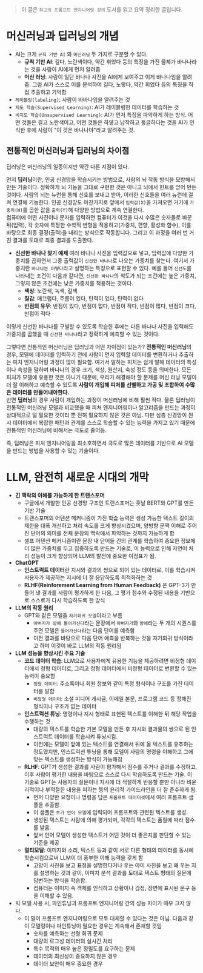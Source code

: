 > 이 글은 `최고의 프롬프트 엔지니어링 강의` 도서를 읽고 요약 정리한 글입니다.

# 머신러닝과 딥러닝의 개념

- AI는 크게 `규칙 기반 AI` 와 `머신러닝` 두 가지로 구분할 수 있다.
  - **규칙 기반 AI**: 길다, 노란색이다, 약간 휘었다 등의 특징을 가진 물체가 바나나라는 것을 사람이 AI에게 먼저 알려줌
  - **머신 러닝**: 사람이 일단 바나나 사진을 AI에게 보여주고 이게 바나나임을 알려줌. 그럼 AI가 스스로 이를 분석하여 길다, 노랗다, 약간 휘었다 등의 특징을 직접 추출하고 기억함
- `레이블링(labeling)`: 사람이 바바나임을 알려주는 것
- `지도 학습(Supervised Learning)`: AI가 레이블링한 데이터를 학습하는 것
- `비지도 학습(Unsupervised Learning)`: AI가 먼저 특징을 파악하게 하는 방식. 어떤 것들은 길고 노란색이고, 어떤 것들은 하얗고 납작하고 둥글하다는 것을 AI가 인식한 후에 사람이 "이 것은 바나나야"라고 알려주는 것.

## 전통적인 머신러닝과 딥러닝의 차이점

딥러닝은 머신러닝의 일종이지만 약간 다른 지점이 있다.

먼저 **딥러닝**이란, 인공 신경망을 학습시키는 방법으로, 사람의 뇌 작동 방식을 모방해서 만든 기술이다. 정확하게 뇌 기능을 그대로 구현한 것은 아니고 뇌에서 힌트를 얻어 만든 것이다.
사람의 뇌는 뉴런을 통해 신호를 보내고 받아, 이러한 신호들을 여러 뉴런에 걸쳐 연결해 기능한다. 인공 신경망도 마찬가지로 앞에서 `입력값(X)`을 가져오면 거기에 `가중치(W)`를 곱한 값을 `출력(Y)`해 다양한 방법으로 계속 연결한다.  
컴퓨터에 어떤 사진이나 문자를 입력하면 컴퓨터가 이것을 다시 수많은 숫자들로 바꾼 뒤(입력), 각 숫자에 특정한 수학적 변형을 적용하고(가중치, 편향, 활성화 함수), 이를 바탕으로 최종 결정(출력)을 내리는 방식으로 작동합니다. 그리고 이 과정을 여러 번 거친 결과를 토대로 최종 결과를 도출한다.

- **신선한 바나나 찾기 예제**
여러 바나나 사진을 입력값으로 넣고, 입력값에 다양한 가중치를 곱하면서 그중 출력값이 `신선한 바나나`로 나오는 가중치를 찾는다. 여기서 가중치란 `바나나는 어떻다`라고 설명하는 특징으로 표현할 수 있다. 예를 들어 `신선도`를 나타내는 조건이 다음과 같다면, `신선한 바나나`의 척도가 되는 조건에는 높은 가중치, 그렇지 않은 조건에는 낮은 가중치를 적용하는 것이다.
  - **색상**: 노란색, 녹색, 갈색
  - **질감**: 매끄럽다, 주름이 있다, 탄력이 있다, 탄력이 없다
  - **반점의 유무**: 반점이 있다, 반점이 없다, 반점이 작다, 반점이 많다, 반점이 크다, 반점이 적다

이렇게 신선한 바나나를 구별할 수 있도록 학습한 후에는 다른 바나나 사진을 입력해도 가중치를 곱했을 때 `신선한 바나나`라고 정확하게 예측할 수 있는 것이다.

그렇다면 전통적인 머신러닝은 딥러닝과 어떤 차이점이 있는가?
**전통적인 머신러닝**의 경우, 모델에 데이터를 입력하기 전에 사람이 먼저 입력할 데이터를 변환하거나 추출하는 피처 엔지니어링 과정이 많이 필요함. 여기서 말하는 피처는 쉽게 말해 데이터의 특성이나 속성을 말하며 바나나의 경우 크기, 색상, 원산지, 숙성 정도 등을 의미한다.
모든 피처가 모델에 유용한 것은 아니기 때문에, 우리가 해결해야 할 문제를 머신 러닝 모델이 더 잘 이해하고 예측할 수 있도록 **사람이 개입해 피처를 선별하고 가공 및 조합하여 수많은 데이터를 만들어내야한다.**  
반면 **딥러닝**의 경우 사람이 개입하는 과정이 머신러닝에 비해 훨씬 적다. 물론 딥러닝이 전통적인 머신러닝 모델과 비교했을 때 피처 엔지니어링이나 알고리즘을 만드는 과정이 상대적으로 덜 필요한 것이리 뿐 전혀 필요하지 않은 것은 아님. 다만 심층 신경망이 원시 데이터에서 복잡한 패턴과 관계를 스스로 학습할 수 있는 능력을 가지고 있기 때문에 전통적인 머신러닝에 비해서는 극도로 줄어듬.

즉, 딥러닝은 피처 엔지니어링을 최소호하면서 극도로 많은 데이터를 기반으로 AI 모델을 만드는 방법을 사용할 수 있는 기술이다.

# LLM, 완전히 새로운 시대의 개막

- **긴 맥락의 이해를 가능하게 한 트랜스포머**
  - 구글에서 개발한 인공 신경망 구조인 트랜스포머는 훗날 BERT와 GPT를 만든 기반 기술
  - 트랜스포머의 어텐션 메커니즘이 가진 학습 능력은 생성 가능한 텍스트 길이의 제한을 대폭 개선하고 처리 속도를 크게 향상시켰으며, 양방향 문맥 이해로 주어진 단어의 의미를 전체 문장의 맥락에서 파악하는 것까지 가능하게 함
  - 셀프 어텐션 메커니즘이란 문장 내 단어들 간의 관계를 학습하여 중요한 정보에 더 많은 가중치를 두고 집중하도록 만드는 기술로, 이 능력으로 인해 자연어 처리 성능이 크게 향상되어 LLM의 발전에 중요한 이정표가 됨.
- **ChatGPT**
  - **인스트럭트 데이터**란 지시와 결과의 쌍으로 되어 있는 데이터로, 이를 학습시켜 사용자가 제공하는 지시에 더 잘 응답하도록 최적화하는 것
  - **RLHF(Reinforement Learning from Human Feedback)** 은 GPT-3가 만들어 낸 결과를 사람이 평가하게 한 다음, 그 평가 점수와 수정된 내용을 기반으로 스스로가 다시 학습하도록 한 방식
- **LLM의 작동 원리**
  - GPT와 같은 모델을 `자기회귀 모델`이라고 부름
    - `아버지가 방에 들어가신다`라는 문장에서 `아버지가`와 `방에`라는 두 개의 시퀀스를 주면 모델은 `들어가신다`라는 다음 단어를 예측함
    - 이전 결과를 바탕으로 다음 단어 예측을 반복하는 것을 자기회귀 방식이라고 하며 이것이 바로 LLM의 작동 원리임
- **LLM 성능을 향상시킨 주요 기술**
  - **코드 데이터 학습**: LLM으로 사용자에게 유용한 기능을 제공하려면 비정형 데이터에서 정형 데이터로, 그리고 정형 데이터에서 비정형 데이터로 변환할 수 있는 능력이 중요함
    - `정형 데이터`: 주소록이나 회원 정보와 같이 특정 형식이나 구조를 가진 데이터를 말함
    - `비정형 데이터`: 소셜 미디어 게시글, 이메일 본문, 프로그램 코드 등 정해진 형식이나 구조가 없는 데이터
  - **인스트럭션 튜닝**: 명령이나 지시 형태로 표현된 텍스트를 이해한 뒤 해당 작업을 수행하는 것
    - 대량의 텍스트를 학습한 기본 모델을 만든 후 지시와 결과물의 쌍으로 된 인스트럭트 데이터를 학습시켜 튜닝시킴.
    - 이전에는 모델이 앞에 있는 텍스트를 연결해서 뒤에 올 텍스트를 유추하는 정도였지만, 인스트럭션 튜닝을 통해 모델이 사람의 명령을 이해하고 그에 맞는 텍스트를 생성하는 방식이 가능해짐
  - **RLHF**: GPT가 생성한 결과를 사람이 평가해서 점수를 주거나 결과를 수정하고, 이후 사람이 평가한 내용을 바탕으로 스스로 다시 학습하도록 만드는 기술. 이 기술로 GPT는 사용자의 질문이나 지시에 더 적절하게 반응할 뿐만 아니라 비윤리적이나 부적절한 내용을 피하는 등의 윤리적 가이드라인을 더 잘 준수하게 됨.
    - 먼저 다양한 요청이나 명령을 담은 `프롬프트 데이터셋`에서 여러 프롬프트 샘플을 추출함.
    - 이 샘플은 `초기 언어 모델`에 입력되어 프롬프트와 관련된 텍스트를 생성.
    - 생성된 텍스트는 사람에 의해 평가되며, 각각의 텍스트는 품질에 따라 점수를 받음.
    - 앞서 언어 모델이 생성한 텍스트가 어떤 것이 더 좋은지를 판단할 수 있는 기준을 제공
  - **멀티모달**: 이미지와 소리, 텍스트 등과 같이 서로 다른 형태의 데이터를 동시에 학습시킴으로써 LLM이 더 풍부한 이해 능력을 갖게 함
    - 고양이 사진을 보고 표정을 설명한다거나 우는 아이 사진을 보고 왜 우는 지를 설명하는 것과 같이, 이미지 분석 결과를 토대로 텍스트 형태의 질문에 답변하는 방식을 학습함.
    - 컴퓨터는 이미지 속 객체를 인식하고 상황이나 감정, 장면에 표시된 문구 등을 이해할 수 있음.
- 빅 모델 사용 시, 파인튜닝과 프롬프트 엔지니어링 간의 성능 차이가 매우 크지 않다.
  - 이 말이 프롬프트 엔지니어링으로 모두 대체할 수 있다는 것은 아님. 다음과 같이 모델링이나 파인튜닝이 필요한 경우는 계속해서 존재할 것임
    - 숫자를 예측하는 선형 회귀 문제
    - 대량의 로그성 데이터의 실시간 처리
    - 특수 목적의 매우 높은 정밀도를 요구하는 문제
    - 데이터의 최신성이 중요하지 않은 경우
    - 데이터 보안이 매우 중요한 경우

